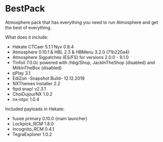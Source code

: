# BestPack

Atmosphere pack that has everything you need to run Atmosphere and get the best of everything.

What does it include:

* Hekate CTCaer 5.1.1 Nyx 0.8.4
* Atmosphere 0.10.1 & HBL 2.3 & HBMenu 3.2.0 (71b220a4)
* Atmosphere Sigpatches (ES/FS) for versions 2.0.0 - 9.1.0
* Tinfoil 7.0.0c powered with /hbg/Shop, JackInTheShop (disabled) and MilkInTheBox (disabled)
* pPlay 3.1
* EdiZon -Snapshot Build- 12.12.2019
* NXThemes Installer 2.2
* ftpd snap! v2.3.1
* ChoiDujourNX 1.0.2
* nx-ntpc 1.0.4

Included payloads in Hekate:

* fusee primary 0.10.0 (main launcher)
* Lockpick_RCM 1.8.0
* Incognito_RCM 0.4.1
* TegraExplorer 1.0.2
 
